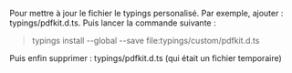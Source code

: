 Pour mettre à jour le fichier le typings personalisé. Par exemple, ajouter : typings/pdfkit.d.ts. Puis lancer la commande suivante :
>typings install --global --save file:typings/custom/pdfkit.d.ts

Puis enfin supprimer : typings/pdfkit.d.ts (qui était un fichier temporaire)
